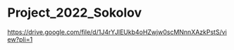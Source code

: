 # Project_2022_Sokolov

https://drive.google.com/file/d/1J4rYJlEUkb4oHZwjw0scMNnnXAzkPstS/view?pli=1
